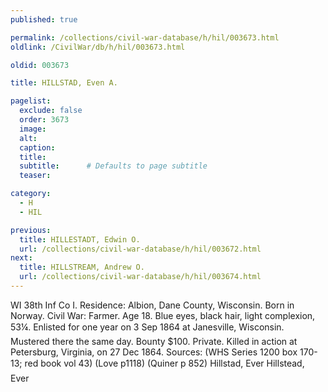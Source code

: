 ```yaml
---
published: true

permalink: /collections/civil-war-database/h/hil/003673.html
oldlink: /CivilWar/db/h/hil/003673.html

oldid: 003673

title: HILLSTAD, Even A.

pagelist:
  exclude: false
  order: 3673
  image: 
  alt:
  caption:
  title:
  subtitle:      # Defaults to page subtitle
  teaser:

category: 
  - H 
  - HIL

previous:
  title: HILLESTADT, Edwin O.
  url: /collections/civil-war-database/h/hil/003672.html  
next:
  title: HILLSTREAM, Andrew O.
  url: /collections/civil-war-database/h/hil/003674.html   
---
```

WI 38th Inf Co I. Residence: Albion, Dane County, Wisconsin. Born in Norway. Civil War: Farmer. Age 18. Blue eyes, black hair, light complexion, 5&#146;3&frac14;&#148;. Enlisted for one year on 3 Sep 1864 at Janesville, Wisconsin. Mustered there the same day. Bounty $100. Private. Killed in action at Petersburg, Virginia, on 27 Dec 1864. Sources: (WHS Series 1200 box 170-13; red book vol 43) (Love p1118) (Quiner p 852) &#147;Hillstad, Ever&#148; &#147;Hillstead, Ever&#148;